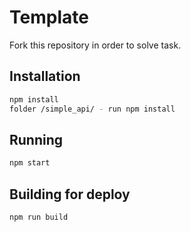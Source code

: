 # Template

Fork this repository in order to solve task.

## Installation

```sh
npm install
folder /simple_api/ - run npm install
```

## Running

```sh
npm start
```

## Building for deploy

```sh
npm run build
```
